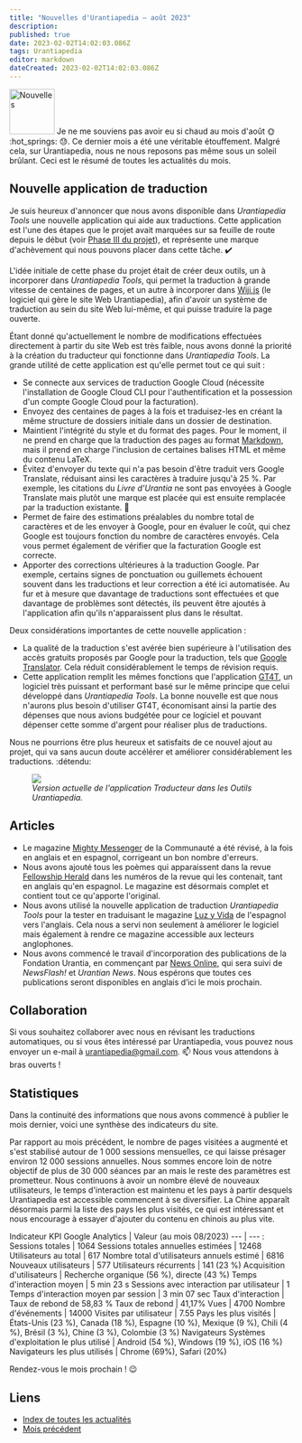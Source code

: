```yaml
---
title: "Nouvelles d'Urantiapedia — août 2023"
description: 
published: true
date: 2023-02-02T14:02:03.086Z
tags: Urantiapedia
editor: markdown
dateCreated: 2023-02-02T14:02:03.086Z
---
```


<img src="/_assets/svg/icon-news.svg" alt="Nouvelles" style="width: 80px;"> Je ne me souviens pas avoir eu si chaud au mois d'août :sun_with_face: :hot_springs: :sweat:. Ce dernier mois a été une véritable étouffement. Malgré cela, sur Urantiapedia, nous ne nous reposons pas même sous un soleil brûlant. Ceci est le résumé de toutes les actualités du mois. 

## Nouvelle application de traduction

Je suis heureux d'annoncer que nous avons disponible dans _Urantiapedia Tools_ une nouvelle application qui aide aux traductions. Cette application est l'une des étapes que le projet avait marquées sur sa feuille de route depuis le début (voir [Phase III du projet](/fr/help/phases#milestone-iii-traducteur)), et représente une marque d'achèvement qui nous pouvons placer dans cette tâche. :heavy_check_mark: 

L'idée initiale de cette phase du projet était de créer deux outils, un à incorporer dans _Urantiapedia Tools_, qui permet la traduction à grande vitesse de centaines de pages, et un autre à incorporer dans [Wiji.js](https://js.wiki/) (le logiciel qui gère le site Web Urantiapedia), afin d'avoir un système de traduction au sein du site Web lui-même, et qui puisse traduire la page ouverte.

Étant donné qu'actuellement le nombre de modifications effectuées directement à partir du site Web est très faible, nous avons donné la priorité à la création du traducteur qui fonctionne dans _Urantiapedia Tools_. La grande utilité de cette application est qu'elle permet tout ce qui suit : 
- Se connecte aux services de traduction Google Cloud (nécessite l'installation de Google Cloud CLI pour l'authentification et la possession d'un compte Google Cloud pour la facturation). 
- Envoyez des centaines de pages à la fois et traduisez-les en créant la même structure de dossiers initiale dans un dossier de destination.
- Maintient l'intégrité du style et du format des pages. Pour le moment, il ne prend en charge que la traduction des pages au format [Markdown](/fr/help/markdown), mais il prend en charge l'inclusion de certaines balises HTML et même du contenu LaTeX.
- Évitez d'envoyer du texte qui n'a pas besoin d'être traduit vers Google Translate, réduisant ainsi les caractères à traduire jusqu'à 25 %. Par exemple, les citations du _Livre d'Urantia_ ne sont pas envoyées à Google Translate mais plutôt une marque est placée qui est ensuite remplacée par la traduction existante. :clap: 
- Permet de faire des estimations préalables du nombre total de caractères et de les envoyer à Google, pour en évaluer le coût, qui chez Google est toujours fonction du nombre de caractères envoyés. Cela vous permet également de vérifier que la facturation Google est correcte.
- Apporter des corrections ultérieures à la traduction Google. Par exemple, certains signes de ponctuation ou guillemets échouent souvent dans les traductions et leur correction a été ici automatisée. Au fur et à mesure que davantage de traductions sont effectuées et que davantage de problèmes sont détectés, ils peuvent être ajoutés à l'application afin qu'ils n'apparaissent plus dans le résultat. 

Deux considérations importantes de cette nouvelle application :
- La qualité de la traduction s'est avérée bien supérieure à l'utilisation des accès gratuits proposés par Google pour la traduction, tels que [Google Translator](https://translate.google.com/). Cela réduit considérablement le temps de révision requis. 
- Cette application remplit les mêmes fonctions que l'application [GT4T](http://gt4t.net/), un logiciel très puissant et performant basé sur le même principe que celui développé dans _Urantiapedia Tools_. La bonne nouvelle est que nous n'aurons plus besoin d'utiliser GT4T, économisant ainsi la partie des dépenses que nous avions budgétée pour ce logiciel et pouvant dépenser cette somme d'argent pour réaliser plus de traductions. 

Nous ne pourrions être plus heureux et satisfaits de ce nouvel ajout au projet, qui va sans aucun doute accélérer et améliorer considérablement les traductions. :détendu:

<figure id="Sample_fig_1" class="image urantiapedia"> 
<img src="/image/uptools_translate.png"> 
<figcaption><em>Version actuelle de l'application Traducteur dans les Outils Urantiapedia.</em></figcaption> 
</figure>

## Articles

* Le magazine [Mighty Messenger](/en/index/articles_mighty_messenger) de la Communauté a été révisé, à la fois en anglais et en espagnol, corrigeant un bon nombre d'erreurs. 
* Nous avons ajouté tous les poèmes qui apparaissent dans la revue [Fellowship Herald](/en/index/articles_herald) dans les numéros de la revue qui les contenait, tant en anglais qu'en espagnol. Le magazine est désormais complet et contient tout ce qu'apporte l'original.
* Nous avons utilisé la nouvelle application de traduction _Urantiapedia Tools_ pour la tester en traduisant le magazine [Luz y Vida](/en/index/articles_luz_y_vida) de l'espagnol vers l'anglais. Cela nous a servi non seulement à améliorer le logiciel mais également à rendre ce magazine accessible aux lecteurs anglophones. 
* Nous avons commencé le travail d'incorporation des publications de la Fondation Urantia, en commençant par [News Online](/en/index/articles), qui sera suivi de _NewsFlash!_ et _Urantian News_. Nous espérons que toutes ces publications seront disponibles en anglais d’ici le mois prochain. 

## Collaboration

Si vous souhaitez collaborer avec nous en révisant les traductions automatiques, ou si vous êtes intéressé par Urantiapedia, vous pouvez nous envoyer un e-mail à urantiapedia@gmail.com. :mailbox: Nous vous attendons à bras ouverts ! 

## Statistiques 

Dans la continuité des informations que nous avons commencé à publier le mois dernier, voici une synthèse des indicateurs du site.

Par rapport au mois précédent, le nombre de pages visitées a augmenté et s'est stabilisé autour de 1 000 sessions mensuelles, ce qui laisse présager environ 12 000 sessions annuelles. Nous sommes encore loin de notre objectif de plus de 30 000 séances par an mais le reste des paramètres est prometteur. Nous continuons à avoir un nombre élevé de nouveaux utilisateurs, le temps d'interaction est maintenu et les pays à partir desquels Urantiapedia est accessible commencent à se diversifier. La Chine apparaît désormais parmi la liste des pays les plus visités, ce qui est intéressant et nous encourage à essayer d'ajouter du contenu en chinois au plus vite. 

Indicateur KPI Google Analytics | Valeur (au mois 08/2023) 
--- | --- : 
Sessions totales | 1064 
Sessions totales annuelles estimées | 12468
Utilisateurs au total | 617 
Nombre total d'utilisateurs annuels estimé | 6816 
Nouveaux utilisateurs | 577 
Utilisateurs récurrents | 141 (23 %) 
Acquisition d'utilisateurs | Recherche organique (56 %), directe (43 %) 
Temps d'interaction moyen | 5 min 23 s 
Sessions avec interaction par utilisateur | 1 
Temps d'interaction moyen par session | 3 min 07 sec 
Taux d'interaction | Taux de rebond de 58,83 % 
Taux de rebond | 41,17% 
Vues | 4700 
Nombre d'événements | 14000 
Visites par utilisateur | 7.55 
Pays les plus visités | États-Unis (23 %), Canada (18 %), Espagne (10 %), Mexique (9 %), Chili (4 %), Brésil (3 %), Chine (3 %), Colombie (3 %) Navigateurs 
Systèmes d'exploitation le plus utilisé | Android (54 %), Windows (19 %), iOS (16 %)
Navigateurs les plus utilisés | Chrome (69%), Safari (20%) 

Rendez-vous le mois prochain ! :wink: 

## Liens

- [Index de toutes les actualités](/fr/news) 
- [Mois précédent](/fr/news/2023/07)